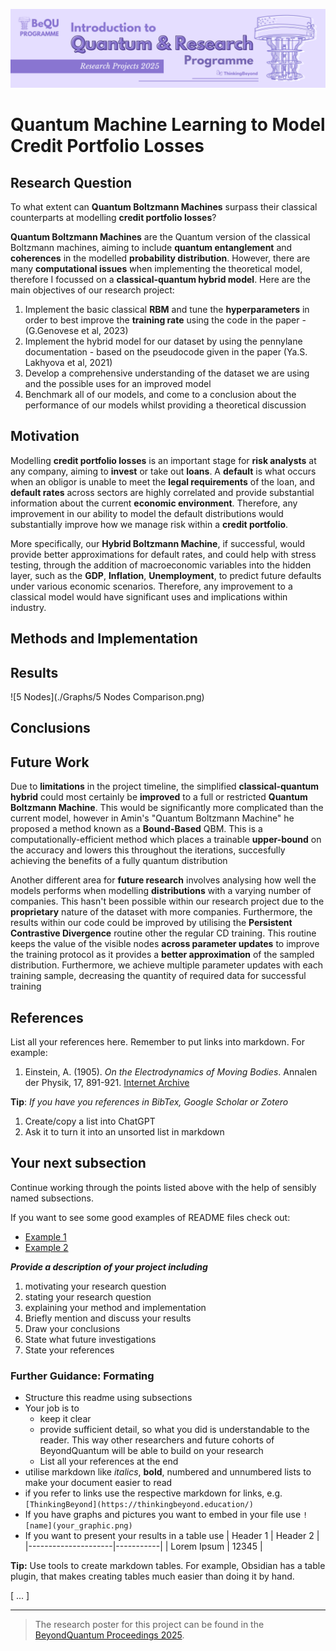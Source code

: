 ![BeyondQuantum Banner for Research Projects](../BeyondQuantum_Banner_Research_Projects_2025.png)

# Quantum Machine Learning to Model Credit Portfolio Losses

## Research Question

To what extent can **Quantum Boltzmann Machines** surpass their classical counterparts at modelling **credit portfolio losses**?

**Quantum Boltzmann Machines** are the Quantum version of the classical Boltzmann machines, aiming to include **quantum entanglement** and **coherences** in the modelled **probability distribution**. However, there are many **computational issues** when implementing the theoretical model, therefore I focussed on a **classical-quantum hybrid model**. Here are the main objectives of our research project:

1. Implement the basic classical **RBM** and tune the **hyperparameters** in order to best improve the **training rate** using the code in the paper - (G.Genovese et al, 2023)
2. Implement the hybrid model for our dataset by using the pennylane documentation - based on the pseudocode given in the paper (Ya.S. Lakhyova et al, 2021)
3. Develop a comprehensive understanding of the dataset we are using and the possible uses for an improved model
4. Benchmark all of our models, and come to a conclusion about the performance of our models whilst providing a theoretical discussion

## Motivation

Modelling **credit portfolio losses** is an important stage for **risk analysts** at any company, aiming to **invest** or take out **loans**. A **default** is what occurs when an obligor is unable to meet the **legal requirements** of the loan, and **default rates** across sectors are highly correlated and provide substantial information about the current **economic environment**. Therefore, any improvement in our ability to model the default distributions would substantially improve how we manage risk within a **credit portfolio**.

More specifically, our **Hybrid Boltzmann Machine**, if successful, would provide better approximations for default rates, and could help with stress testing, through the addition of macroeconomic variables into the hidden layer, such as the **GDP**, **Inflation**, **Unemployment**, to predict future defaults under various economic scenarios. Therefore, any improvement to a classical model would have significant uses and implications within industry.

## Methods and Implementation

## Results

![5 Nodes](./Graphs/5 Nodes Comparison.png)

## Conclusions



## Future Work

Due to **limitations** in the project timeline, the simplified **classical-quantum hybrid** could most certainly be **improved** to a full or restricted **Quantum Boltzmann Machine**. This would be significantly more complicated than the current model, however in Amin's "Quantum Boltzmann Machine" he proposed a method known as a **Bound-Based** QBM. This is a computationally-efficient method which places a trainable **upper-bound** on the accuracy and lowers this throughout the iterations, succesfully achieving the benefits of a fully quantum distribution

Another different area for **future research** involves analysing how well the models performs when modelling **distributions** with a varying number of companies. This hasn't been possible within our research project due to the **proprietary** nature of the dataset with more companies. Furthermore, the results within our code could be improved by utilising the **Persistent Contrastive Divergence** routine other the regular CD training. This routine keeps the value of the visible nodes **across parameter updates** to improve the training protocol as it provides a **better approximation** of the sampled distribution. Furthermore, we achieve multiple parameter updates with each training sample, decreasing the quantity of required data for successful training

## References

List all your references here. Remember to put links into markdown. For example:

1.  Einstein, A. (1905). *On the Electrodynamics of Moving Bodies*. Annalen der Physik, 17, 891-921. [Internet Archive](https://archive.org/details/einstein-1905-relativity)

**Tip**: *If you have you references in BibTex, Google Scholar or Zotero*
1. Create/copy a list into ChatGPT
2. Ask it to turn it into an unsorted list in markdown

## Your next subsection

Continue working through the points listed above with the help of sensibly named subsections. 

If you want to see some good examples of README files check out:
- [Example 1](https://github.com/ThinkingBeyond/BeyondAI-2024/blob/main/warenya-loulia/README.md)
- [Example 2](https://github.com/ThinkingBeyond/BeyondAI-2024/blob/main/shaana-karuna/README.md)

***Provide a description of your project including*** 

1. motivating your research question
2. stating your research question
3. explaining your method and implementation
4. Briefly mention and discuss your results
5. Draw your conclusions
6. State what future investigations 
7. State your references 

### Further Guidance: Formating
- Structure this readme using subsections
- Your job is to 
    - keep it clear
    - provide sufficient detail, so what you did is understandable to the reader. This way other researchers and future cohorts of BeyondQuantum will be able to build on your research
    - List all your references at the end
- utilise markdown like *italics*, **bold**, numbered and unnumbered lists to make your document easier to read
- if you refer to links use the respective markdown for links, e.g. `[ThinkingBeyond](https://thinkingbeyond.education/)`
- If you have graphs and pictures you want to embed in your file use `![name](your_graphic.png)`
- If you want to present your results in a table use
    | Header 1            | Header 2  |
    |---------------------|-----------|
    | Lorem Ipsum         | 12345     |

**Tip:** Use tools to create markdown tables. For example, Obsidian has a table plugin, that makes creating tables much easier than doing it by hand.

[ ... ]

---

> The research poster for this project can be found in the [BeyondQuantum Proceedings 2025](https://thinkingbeyond.education/beyondquantum_proceedings_2025/).

